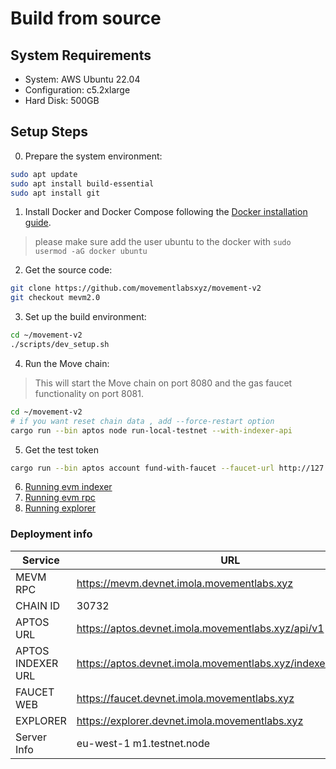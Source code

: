 # Build from source

## System Requirements
- System: AWS Ubuntu 22.04
- Configuration: c5.2xlarge
- Hard Disk: 500GB

## Setup Steps
0. Prepare the system environment:
```bash
sudo apt update
sudo apt install build-essential
sudo apt install git
```

1. Install Docker and Docker Compose following the [Docker installation guide](https://docs.docker.com/engine/install/ubuntu/).
> please make sure add the user ubuntu to the docker with `sudo usermod -aG docker ubuntu`

2. Get the source code:
```bash
git clone https://github.com/movementlabsxyz/movement-v2
git checkout mevm2.0
```

3. Set up the build environment:
```bash
cd ~/movement-v2
./scripts/dev_setup.sh
```

4. Run the Move chain:
> This will start the Move chain on port 8080 and the gas faucet functionality on port 8081.
```bash
cd ~/movement-v2
# if you want reset chain data , add --force-restart option
cargo run --bin aptos node run-local-testnet --with-indexer-api 

```
5. Get the test token
```bash
cargo run --bin aptos account fund-with-faucet --faucet-url http://127.0.0.1:8081 --url http://127.0.0.1:8080 --account 0x51db4a29acaa390e45422f031e1f10acb88c2422ac79bac2102c285ed959ebbf --amount 10000000000
```
6. [Running evm indexer ](./infrastructure/evm-indexer/)
7. [Running evm rpc](./infrastructure/evm-rpc/)
8. [Running explorer](./infrastructure/explorer/)


### Deployment info

| Service                | URL                                              |
|------------------------|--------------------------------------------------|
| MEVM RPC               | https://mevm.devnet.imola.movementlabs.xyz |
| CHAIN ID               | 30732                                            |
| APTOS URL              | https://aptos.devnet.imola.movementlabs.xyz/api/v1 |
| APTOS INDEXER URL      | https://aptos.devnet.imola.movementlabs.xyz/indexer/v1/graphql |
| FAUCET WEB             | https://faucet.devnet.imola.movementlabs.xyz |
| EXPLORER               | https://explorer.devnet.imola.movementlabs.xyz |
| Server Info            | eu-west-1 m1.testnet.node  

